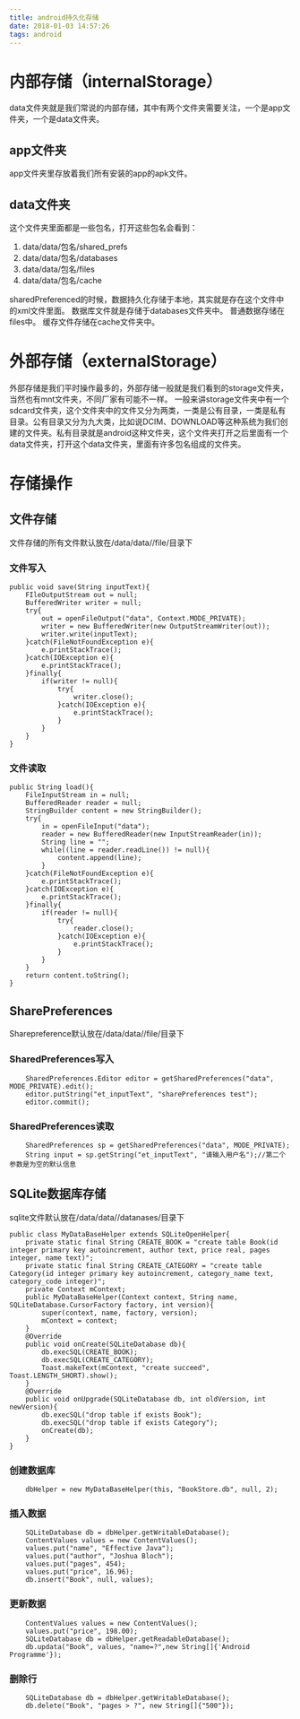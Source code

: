 ```yaml
---
title: android持久化存储
date: 2018-01-03 14:57:26
tags: android
---
```


# 内部存储（internalStorage）

data文件夹就是我们常说的内部存储，其中有两个文件夹需要关注，一个是app文件夹，一个是data文件夹。

## app文件夹

app文件夹里存放着我们所有安装的app的apk文件。

## data文件夹

这个文件夹里面都是一些包名，打开这些包名会看到：

1. data/data/包名/shared_prefs
2. data/data/包名/databases
3. data/data/包名/files
4. data/data/包名/cache

sharedPreferenced的时候，数据持久化存储于本地，其实就是存在这个文件中的xml文件里面。
数据库文件就是存储于databases文件夹中。
普通数据存储在files中。
缓存文件存储在cache文件夹中。


# 外部存储（externalStorage）

外部存储是我们平时操作最多的，外部存储一般就是我们看到的storage文件夹，当然也有mnt文件夹，不同厂家有可能不一样。
一般来讲storage文件夹中有一个sdcard文件夹，这个文件夹中的文件又分为两类，一类是公有目录，一类是私有目录。公有目录又分为九大类，比如说DCIM、DOWNLOAD等这种系统为我们创建的文件夹。私有目录就是android这种文件夹，这个文件夹打开之后里面有一个data文件夹，打开这个data文件夹，里面有许多包名组成的文件夹。

# 存储操作

## 文件存储

文件存储的所有文件默认放在/data/data/<packagename>/file/目录下

### 文件写入

```
public void save(String inputText){
	FIleOutputStream out = null;
	BufferedWriter writer = null;
	try{
		out = openFileOutput("data", Context.MODE_PRIVATE);
		writer = new BufferedWriter(new OutputStreamWriter(out));
		writer.write(inputText);
	}catch(FileNotFoundException e){
		e.printStackTrace();
	}catch(IOException e){
		e.printStackTrace();
	}finally{
		if(writer != null){
			try{
				writer.close();
			}catch(IOException e){
				e.printStackTrace();
			}
		}
	}
}
```

### 文件读取

```
public String load(){
	FileInputStream in = null;
	BufferedReader reader = null;
	StringBuilder content = new StringBuilder();
	try{
		in = openFileInput("data");
		reader = new BufferedReader(new InputStreamReader(in));
		String line = "";
		while((line = reader.readLine()) != null){
			content.append(line);
		}
	}catch(FileNotFoundException e){
		e.printStackTrace();
	}catch(IOException e){
		e.printStackTrace();
	}finally{
		if(reader != null){
			try{
				reader.close();
			}catch(IOException e){
				e.printStackTrace();
			}
		}
	}
	return content.toString();
}
```

## SharePreferences

Sharepreference默认放在/data/data/<packagename>/file/目录下

### SharedPreferences写入

```
	SharedPreferences.Editor editor = getSharedPreferences("data", MODE_PRIVATE).edit();
	editor.putString("et_inputText", "sharePreferences test");
	editor.commit();
```

### SharedPreferences读取

```
	SharedPreferences sp = getSharedPreferences("data", MODE_PRIVATE);
	String input = sp.getString("et_inputText", "请输入用户名");//第二个参数是为空的默认信息
```

## SQLite数据库存储

sqlite文件默认放在/data/data/<packagename>/datanases/目录下

```
public class MyDataBaseHelper extends SQLiteOpenHelper{
	private static final String CREATE_BOOK = "create table Book(id integer primary key autoincrement, author text, price real, pages integer, name text)";
	private static final String CREATE_CATEGORY = "create table Category(id integer primary key autoincrement, category_name text, category_code integer)";
	private Context mContext;
	public MyDataBaseHelper(Context context, String name, SQLiteDatabase.CursorFactory factory, int version){
		super(context, name, factory, version);
		mContext = context;
	}
	@Override
	public void onCreate(SQLiteDatabase db){
		db.execSQL(CREATE_BOOK);
		db.execSQL(CREATE_CATEGORY);
		Toast.makeText(mContext, "create succeed", Toast.LENGTH_SHORT).show();
	}
	@Override
	public void onUpgrade(SQLiteDatabase db, int oldVersion, int newVersion){
		db.execSQL("drop table if exists Book");
		db.execSQL("drop table if exists Category");
		onCreate(db);
	}
}
```

### 创建数据库

```
	dbHelper = new MyDataBaseHelper(this, "BookStore.db", null, 2);
```


### 插入数据

```
	SQLiteDatabase db = dbHelper.getWritableDatabase();
	ContentValues values = new ContentValues();
	values.put("name", "Effective Java");
	values.put("author", "Joshua Bloch");
	values.put("pages", 454);
	values.put("price", 16.96);
	db.insert("Book", null, values);
```

### 更新数据

```
	ContentValues values = new ContentValues();
	values.put("price", 198.00);
	SQLiteDatabase db = dbHelper.getReadableDatabase();
	db.updata("Book", values, "name=?",new String[]{'Android Programme'});
```

### 删除行

```
	SQLiteDatabase db = dbHelper.getWritableDatabase();
	db.delete("Book", "pages > ?", new String[]{"500"});
```
